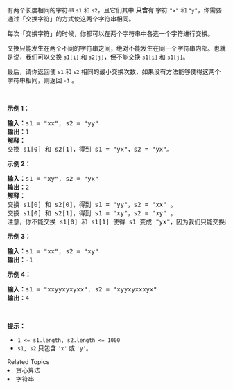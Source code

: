 <p>有两个长度相同的字符串&nbsp;<code>s1</code> 和&nbsp;<code>s2</code>，且它们其中&nbsp;<strong>只含有</strong>&nbsp;字符&nbsp;<code>&quot;x&quot;</code> 和&nbsp;<code>&quot;y&quot;</code>，你需要通过「交换字符」的方式使这两个字符串相同。</p>

<p>每次「交换字符」的时候，你都可以在两个字符串中各选一个字符进行交换。</p>

<p>交换只能发生在两个不同的字符串之间，绝对不能发生在同一个字符串内部。也就是说，我们可以交换&nbsp;<code>s1[i]</code> 和&nbsp;<code>s2[j]</code>，但不能交换&nbsp;<code>s1[i]</code> 和&nbsp;<code>s1[j]</code>。</p>

<p>最后，请你返回使 <code>s1</code> 和 <code>s2</code> 相同的最小交换次数，如果没有方法能够使得这两个字符串相同，则返回&nbsp;<code>-1</code> 。</p>

<p>&nbsp;</p>

<p><strong>示例 1：</strong></p>

<pre><strong>输入：</strong>s1 = &quot;xx&quot;, s2 = &quot;yy&quot;
<strong>输出：</strong>1
<strong>解释：
</strong>交换 s1[0] 和 s2[1]，得到 s1 = &quot;yx&quot;，s2 = &quot;yx&quot;。</pre>

<p><strong>示例 2：</strong></p>

<pre><strong>输入：</strong>s1 = &quot;xy&quot;, s2 = &quot;yx&quot;
<strong>输出：</strong>2
<strong>解释：
</strong>交换 s1[0] 和 s2[0]，得到 s1 = &quot;yy&quot;，s2 = &quot;xx&quot; 。
交换 s1[0] 和 s2[1]，得到 s1 = &quot;xy&quot;，s2 = &quot;xy&quot; 。
注意，你不能交换 s1[0] 和 s1[1] 使得 s1 变成 &quot;yx&quot;，因为我们只能交换属于两个不同字符串的字符。</pre>

<p><strong>示例 3：</strong></p>

<pre><strong>输入：</strong>s1 = &quot;xx&quot;, s2 = &quot;xy&quot;
<strong>输出：</strong>-1
</pre>

<p><strong>示例 4：</strong></p>

<pre><strong>输入：</strong>s1 = &quot;xxyyxyxyxx&quot;, s2 = &quot;xyyxyxxxyx&quot;
<strong>输出：</strong>4
</pre>

<p>&nbsp;</p>

<p><strong>提示：</strong></p>

<ul>
	<li><code>1 &lt;= s1.length, s2.length &lt;= 1000</code></li>
	<li><code>s1, s2</code>&nbsp;只包含&nbsp;<code>&#39;x&#39;</code>&nbsp;或&nbsp;<code>&#39;y&#39;</code>。</li>
</ul>
<div><div>Related Topics</div><div><li>贪心算法</li><li>字符串</li></div></div>